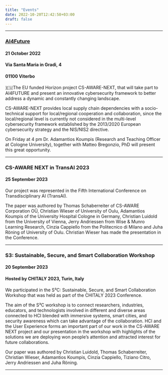 ```yaml
---
title: "Events"
date: 2022-10-20T12:42:58+03:00
draft: false
---
```


***
### [AI4Future](https://datrixgroup.com/ai4future/)

#### 21 October 2022

#### Via Santa Maria in Gradi, 4

#### 01100 Viterbo 

🇪🇺The EU funded Horizon project CS-AWARE-NEXT, that will take part to AI4FUTURE and present an innovative cybersecurity framework to better address a dynamic and constantly changing landscape. 

CS-AWARE-NEXT provides local supply chain dependencies with a socio-technical support for local/regional cooperation and collaboration, since the local/regional level is currently not considered in the multi-level cybersecurity framework established by the 2013/2020 European cybersecurity strategy and the NIS/NIS2 directive. 

On Friday at 4 pm Dr. Adamantios Koumpis (Research and Teaching Officer at Cologne University), together with Matteo Bregonzio, PhD will present this great opportunity.
 
***  

### CS-AWARE NEXT in TransAI 2023
#### 25 September 2023

Our project was represented in the Fifth International Conference on Transdisciplinary AI (TransAI).

The paper was authored by Thomas Schaberreiter of CS-AWARE Corporation OÜ, Christian Wieser of University of Oulu, Adamantios Koumpis of the University Hospital Cologne in Germany, Christian Luidold from the University of Vienna, Jerry Andriessen from Wise & Munro Learning Research, Cinzia Cappiello from the Politecnico di Milano and Juha Röning of University of Oulu.
Christian Wieser has made the presentation in the Conference.

***


### S3: Sustainable, Secure, and Smart Collaboration Workshop
#### 20 September 2023
#### Hosted by CHITALY 2023, Turin, Italy

We participated in the S³C: Sustainable, Secure, and Smart Collaboration Workshop that was held as part of the CHITALY 2023 Conference.

The aim of the S³C workshop is to connect researchers, industries, educators, and technologists involved in different and diverse areas connected to HCI blended with immersive systems, smart cities, and security awareness which can take advantage of the collaboration. HCI and the User Experience forms an important part of our work in the CS-AWARE NEXT project and our presentation in the workshop with highlights of the solutions we are deploying won people’s attention and attracted interest for future collaborations.

Our paper was authored by Christian Luidold, Thomas Schaberreiter, Christian Wieser, Adamantios Koumpis, Cinzia Cappiello, Tiziano Citro, Jerry Andriessen and Juha Röning.

***
